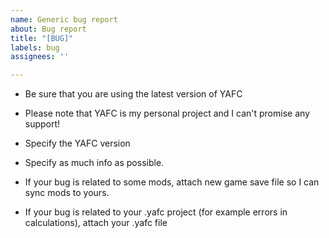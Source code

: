 ```yaml
---
name: Generic bug report
about: Bug report
title: "[BUG]"
labels: bug
assignees: ''

---
```


- Be sure that you are using the latest version of YAFC
- Please note that YAFC is my personal project and I can't promise any support!
- Specify the YAFC version

- Specify as much info as possible.
- If your bug is related to some mods, attach new game save file so I can sync mods to yours.
- If your bug is related to your .yafc project (for example errors in calculations), attach your .yafc file
